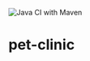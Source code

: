 ![Java CI with Maven](https://github.com/ravindraAmbati/pet-clinic/workflows/Java%20CI%20with%20Maven/badge.svg)
# pet-clinic
